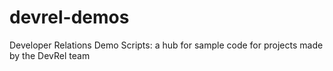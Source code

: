 # devrel-demos

Developer Relations Demo Scripts: a hub for sample code for projects made by the DevRel team
